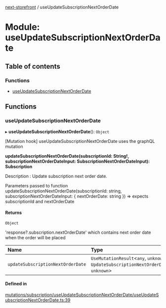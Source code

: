 [next-storefront](../README.md) / useUpdateSubscriptionNextOrderDate

# Module: useUpdateSubscriptionNextOrderDate

## Table of contents

### Functions

- [useUpdateSubscriptionNextOrderDate](useUpdateSubscriptionNextOrderDate.md#useupdatesubscriptionnextorderdate)

## Functions

### useUpdateSubscriptionNextOrderDate

▸ **useUpdateSubscriptionNextOrderDate**(): `Object`

[Mutation hook] useUpdateSubscriptionNextOrderDate uses the graphQL mutation

<b>updateSubscriptionNextOrderDate(subscriptionId: String!, subscriptionNextOrderDateInput: SubscriptionNextOrderDateInput): Subscription</b>

Description : Update subscription next order date.

Parameters passed to function updateSubscriptionNextOrderDate(subscriptionId: string, subscriptionNextOrderDateInput: { nextOrderDate: string }) => expects subscriptionId and nextOrderDate

#### Returns

`Object`

'response?.subscription.nextOrderDate' which contains next order date when the order will be placed

| Name                              | Type                                                                                      |
| :-------------------------------- | :---------------------------------------------------------------------------------------- |
| `updateSubscriptionNextOrderDate` | `UseMutationResult`<`any`, `unknown`, `UpdateSubscriptionNextOrderDateProps`, `unknown`\> |

#### Defined in

[mutations/subscription/useUpdateSubscriptionNextOrderDate/useUpdateSubscriptionNextOrderDate.ts:39](https://github.com/KiboSoftware/nextjs-storefront/blob/474c22ea/hooks/mutations/subscription/useUpdateSubscriptionNextOrderDate/useUpdateSubscriptionNextOrderDate.ts#L39)
